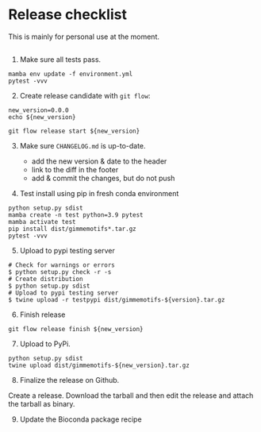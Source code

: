 # Release checklist

This is mainly for personal use at the moment.

## 


1. Make sure all tests pass.

```shell
mamba env update -f environment.yml
pytest -vvv
```

2. Create release candidate with `git flow`:

```shell
new_version=0.0.0
echo ${new_version}

git flow release start ${new_version}
```

3. Make sure `CHANGELOG.md` is up-to-date.

    * add the new version & date to the header
    * link to the diff in the footer
    * add & commit the changes, but do not push

4. Test install using pip in fresh conda environment

```shell
python setup.py sdist
mamba create -n test python=3.9 pytest
mamba activate test
pip install dist/gimmemotifs*.tar.gz
pytest -vvv
```

5. Upload to pypi testing server

```
# Check for warnings or errors
$ python setup.py check -r -s
# Create distribution
$ python setup.py sdist
# Upload to pypi testing server
$ twine upload -r testpypi dist/gimmemotifs-${version}.tar.gz
``` 

6. Finish release

```shell
git flow release finish ${new_version}
```

7. Upload to PyPi.

```shell
python setup.py sdist
twine upload dist/gimmemotifs-${new_version}.tar.gz
```

8. Finalize the release on Github.

Create a release. Download the tarball and then edit the release and attach the
tarball as binary. 

9. Update the Bioconda package recipe
